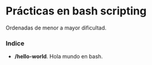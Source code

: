 # Prácticas en bash scripting

Ordenadas de menor a mayor dificultad.

### Indice
- **/hello-world**. Hola mundo en bash.
